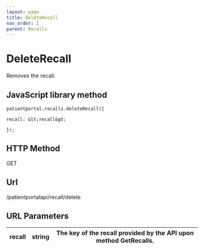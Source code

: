 ```yaml
---
layout: page
title: DeleteRecall
nav_order: 2
parent: Recalls
---
```


# DeleteRecall

Removes the recall.

## JavaScript library method

```
patientportal.recalls.deleteRecall({

recall: &lt;recall&gt;

});
```

## HTTP Method

GET

## ****Url****

/patientportalapi/recall/delete

## URL Parameters

| recall | string | The key of the recall provided by the API upon method GetRecalls. |
| --- | --- | --- |
